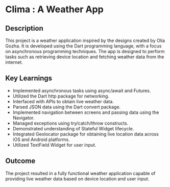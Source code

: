 # Clima : A Weather App

## Description
This project is a weather application inspired by the designs created by Olia Gozha. It is developed using the Dart programming language, with a focus on asynchronous programming techniques. The app is designed to perform tasks such as retrieving device location and fetching weather data from the internet.

## Key Learnings
- Implemented asynchronous tasks using async/await and Futures.
- Utilized the Dart http package for networking.
- Interfaced with APIs to obtain live weather data.
- Parsed JSON data using the Dart convert package.
- Implemented navigation between screens and passing data using the Navigator.
- Managed exceptions using try/catch/throw constructs.
- Demonstrated understanding of Stateful Widget lifecycle.
- Integrated Geolocator package for obtaining live location data across iOS and Android platforms.
- Utilized TextField Widget for user input.

## Outcome
The project resulted in a fully functional weather application capable of providing live weather data based on device location and user input.

